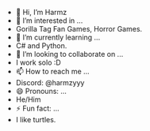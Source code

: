 - 👋 Hi, I’m Harmz
- 👀 I’m interested in ...
- Gorilla Tag Fan Games, Horror Games.
- 🌱 I’m currently learning ...
- C# and Python.
- 💞️ I’m looking to collaborate on ...
- I work solo :D
- 📫 How to reach me ...
- Discord: @harmzyyy
- 😄 Pronouns: ...
- He/Him
- ⚡ Fun fact: ...
- I like turtles.
